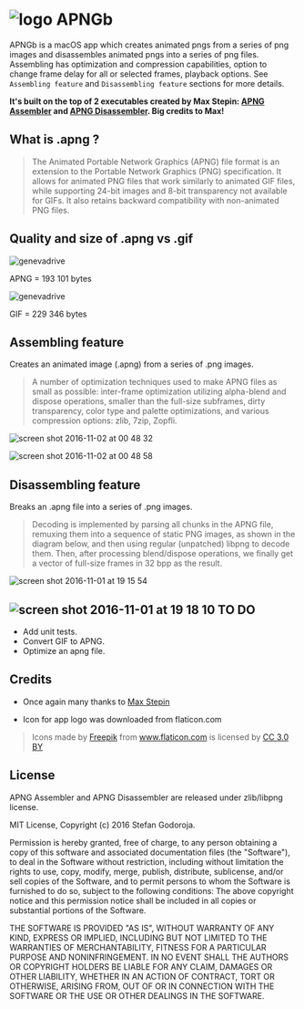 ![logo](https://cloud.githubusercontent.com/assets/2619031/19565678/09137412-96e8-11e6-8e8a-5311ee4e9d74.png)
APNGb
=====
APNGb is a macOS app which creates animated pngs from a series of png images and disassembles animated pngs into a series of png files. Assembling has optimization and compression capabilities, option to change frame delay for all or selected frames, playback options. See `Assembling feature` and `Disassembling feature` sections for more details.

 **It's built on the top of 2 executables created by Max Stepin: [APNG Assembler](http://apngasm.sourceforge.net) and [APNG Disassembler](http://apngdis.sourceforge.net). Big credits to Max!**

What is .apng ?
------
> The Animated Portable Network Graphics (APNG) file format is an extension to the Portable Network Graphics (PNG) specification. It allows for animated PNG files that work similarly to animated GIF files, while supporting 24-bit images and 8-bit transparency not available for GIFs. It also retains backward compatibility with non-animated PNG files.

Quality and size of .apng vs .gif
------
![genevadrive](https://cloud.githubusercontent.com/assets/2619031/19500576/db1f585e-959e-11e6-8503-1413e8f6f8ae.png)

APNG = 193 101 bytes

![genevadrive](https://cloud.githubusercontent.com/assets/2619031/19500577/dd662638-959e-11e6-91ae-feec506f5879.gif)

GIF = 229 346 bytes

Assembling feature
------
Creates an animated image (.apng) from a series of .png images.

> A number of optimization techniques used to make APNG files as small as possible: inter-frame optimization utilizing alpha-blend and dispose operations, smaller than the full-size subframes, dirty transparency, color type and palette optimizations, and various compression options: zlib, 7zip, Zopfli.

![screen shot 2016-11-02 at 00 48 32](https://cloud.githubusercontent.com/assets/2619031/19911833/5d195fe2-a096-11e6-8ac3-ab24beb83586.png)

![screen shot 2016-11-02 at 00 48 58](https://cloud.githubusercontent.com/assets/2619031/19911834/5f50b0b2-a096-11e6-80fc-d911f45ea248.png)

Disassembling feature
------
Breaks an .apng file into a series of .png images.

> Decoding is implemented by parsing all chunks in the APNG file, remuxing them into a sequence of static PNG images, as shown in the diagram below, and then using regular (unpatched) libpng to decode them.
Then, after processing blend/dispose operations, we finally get a vector of full-size frames in 32 bpp as the result.

![screen shot 2016-11-01 at 19 15 54](https://cloud.githubusercontent.com/assets/2619031/19901764/852ee688-a068-11e6-82a5-8d658742e040.png)

![screen shot 2016-11-01 at 19 18 10](https://cloud.githubusercontent.com/assets/2619031/19901737/6bbfd4fa-a068-11e6-988e-52bca663b611.png)
TO DO
------
* Add unit tests.
* Convert GIF to APNG.
* Optimize an apng file.

Credits
-------
- Once again many thanks to [Max Stepin](https://sourceforge.net/u/maxst/profile/)

- Icon for app logo was downloaded from flaticon.com
> <div>Icons made by <a href="http://www.freepik.com" title="Freepik">Freepik</a> from <a href="http://www.flaticon.com" title="Flaticon">www.flaticon.com</a> is licensed by <a href="http://creativecommons.org/licenses/by/3.0/" title="Creative Commons BY 3.0" target="_blank">CC 3.0 BY</a></div>

License
------

APNG Assembler and APNG Disassembler are released under zlib/libpng license.

MIT License, Copyright (c) 2016 Stefan Godoroja.

Permission is hereby granted, free of charge, to any person obtaining a copy of this software and associated documentation files (the "Software"), to deal in the Software without restriction, including without limitation the rights to use, copy, modify, merge, publish, distribute, sublicense, and/or sell copies of the Software, and to permit persons to whom the Software is furnished to do so, subject to the following conditions:
The above copyright notice and this permission notice shall be included in all copies or substantial portions of the Software.

THE SOFTWARE IS PROVIDED "AS IS", WITHOUT WARRANTY OF ANY KIND, EXPRESS OR IMPLIED, INCLUDING BUT NOT LIMITED TO THE WARRANTIES OF MERCHANTABILITY, FITNESS FOR A PARTICULAR PURPOSE AND NONINFRINGEMENT. IN NO EVENT SHALL THE AUTHORS OR COPYRIGHT HOLDERS BE LIABLE FOR ANY CLAIM, DAMAGES OR OTHER LIABILITY, WHETHER IN AN ACTION OF CONTRACT, TORT OR OTHERWISE, ARISING FROM, OUT OF OR IN CONNECTION WITH THE SOFTWARE OR THE USE OR OTHER DEALINGS IN THE SOFTWARE.
